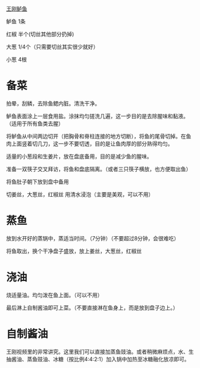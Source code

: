 [王刚鲈鱼](https://www.bilibili.com/video/BV1QU4y1j7T4/?vd_source=386bdb94ff2a430f8d22a6de9755030c)

鲈鱼  1条

红椒  半个(切丝其他部分扔掉)

大葱  1/4个（只需要切丝其实很少就好）

小葱  4根

# 备菜

拍晕，刮鳞，去除鱼鳃内脏。清洗干净。

鲈鱼表面涂上一层食用盐。涂抹均匀搓洗几遍，这一步目的是去除腥味和黏液。（适用于所有鱼类去腥）

将鲈鱼从中间两边切开（把胸骨和脊柱连接的地方切断），将鱼的尾骨切掉。在鱼肉上面竖着切几刀，这一步不要切透，目的是让鱼肉厚的部分熟得均匀。

适量的小葱段和生姜片，放在盘底备用，目的是减少鱼的腥味。

准备一双筷子交叉拜访，将鱼和盘底隔离。（或者三只筷子横放，也方便取出鱼）

将鱼肚子朝下放到盘中备用

切姜丝，大葱丝，红椒丝 用清水浸泡（主要是美观，可以不用）

# 蒸鱼

放到水开好的蒸锅中，蒸适当时间。（7分钟）（不要超过8分钟，会很难吃）

将鱼取出，换个干净盘子盛放，放上姜丝，大葱丝，红椒丝

# 浇油

烧适量油。均匀泼在鱼上面。（可以不用）

最后淋上自制酱油即可上菜。（不要直接淋在鱼身上，而是放到盘子边上。）

# 自制酱油

王刚视频里的非常讲究。这里我们可以直接加蒸鱼豉油。或者稍微麻烦点，水、生抽酱油、蒸鱼豉油、冰糖（按比例4:4:2:1）加入锅中加热至冰糖融化放凉即可。